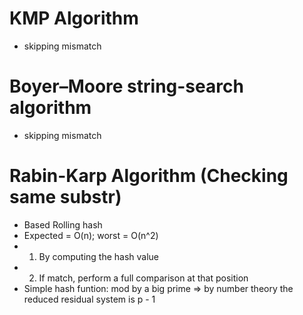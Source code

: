 # KMP Algorithm
- skipping mismatch
# Boyer–Moore string-search algorithm
- skipping mismatch
# Rabin-Karp Algorithm (Checking same substr)
- Based Rolling hash
- Expected = O(n); worst = O(n^2)
- 1. By computing the hash value
- 2. If match, perform a full comparison at that position
- Simple hash funtion: mod by a big prime => by number theory the reduced residual system is p - 1
